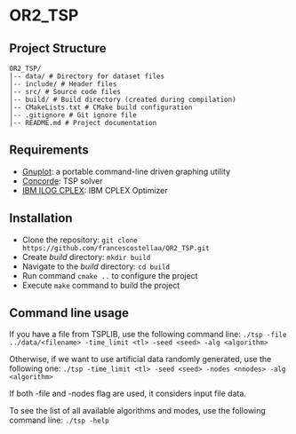 # OR2_TSP

## Project Structure
```
OR2_TSP/ 
│-- data/ # Directory for dataset files  
│-- include/ # Header files 
│-- src/ # Source code files 
│-- build/ # Build directory (created during compilation) 
│-- CMakeLists.txt # CMake build configuration 
│-- .gitignore # Git ignore file 
│-- README.md # Project documentation
```

## Requirements
* [Gnuplot](http://www.gnuplot.info/):  a portable command-line driven graphing utility
* [Concorde](https://www.math.uwaterloo.ca/tsp/concorde/index.html): TSP solver
* [IBM ILOG CPLEX](https://www.ibm.com/products/ilog-cplex-optimization-studio): IBM CPLEX Optimizer

## Installation
* Clone the repository: `git clone https://github.com/francescostellaa/OR2_TSP.git`
* Create *build* directory: `mkdir build`
* Navigate to the *build* directory: `cd build`
* Run command `cmake ..` to configure the project
* Execute `make` command to build the project

## Command line usage
If you have a file from TSPLIB, use the following command line:
```./tsp -file ../data/<filename> -time_limit <tl> -seed <seed> -alg <algorithm>```

Otherwise, if we want to use artificial data randomly generated, use the following one:
```./tsp -time_limit <tl> -seed <seed> -nodes <nnodes> -alg <algorithm>```

If both -file and -nodes flag are used, it considers input file data.

To see the list of all available algorithms and modes, use the following command line:
```./tsp -help```
